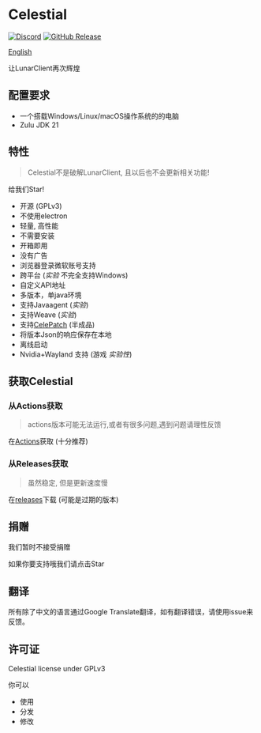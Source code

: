 # Celestial

[![Discord](https://img.shields.io/discord/1047866655033802802?label=Discord)](https://discord.lunarclient.top)
[![GitHub Release](https://img.shields.io/github/v/release/CubeWhy/celestial)](https://github.com/CubeWhyMC/celestial/releases/latest)


[English](./README.md)

让LunarClient再次辉煌

[//]: # (## 我们需要重新抓包LC API)

[//]: # ()
[//]: # (自 2025 年 1 月起，Lunar 再次更新了其 API。)

[//]: # ()
[//]: # (目前, Celestial 总是下载过时的版本。)

[//]: # ()
[//]: # (为了解决这个问题，我们需要捕获新的 Lunar API 并在 Celestial 中调用新API。)

[//]: # ()
[//]: # (但是，我不知道我是否有足够的时间完成这项工作。)

[//]: # ()
[//]: # (感谢大家的理解和支持。)

[//]: # ()
[//]: # (![version outdated]&#40;/docs/images/version-outdated-zh.png&#41;)

## 配置要求

* 一个搭载Windows/Linux/macOS操作系统的的电脑
* Zulu JDK 21

## 特性

> Celestial不是破解LunarClient, 且以后也不会更新相关功能!

给我们Star!

* 开源 (GPLv3)
* 不使用electron
* 轻量, 高性能
* 不需要安装
* 开箱即用
* 没有广告
* 浏览器登录微软账号支持
* 跨平台 (*实验* 不完全支持Windows)
* 自定义API地址
* 多版本，单java环境
* 支持Javaagent (*实验*)
* 支持Weave (*实验*)
* 支持[CelePatch](https://github.com/CubeWhyMC/celepatch) (半成品)
* 将版本Json的响应保存在本地
* 离线启动
* Nvidia+Wayland 支持 (游戏 *实验性*)

## 获取Celestial

### 从Actions获取

> actions版本可能无法运行,或者有很多问题,遇到问题请理性反馈

在[Actions](https://github.com/cubewhy/celestial/actions)获取 (十分推荐)

### 从Releases获取

> 虽然稳定, 但是更新速度慢

在[releases](https://github.com/cubewhy/celestial/releases)下载 (可能是过期的版本)

## 捐赠

我们暂时不接受捐赠

如果你要支持哦我们请点击Star

## 翻译

所有除了中文的语言通过Google Translate翻译，如有翻译错误，请使用issue来反馈。

## 许可证

Celestial license under GPLv3

你可以

- 使用
- 分发
- 修改
